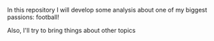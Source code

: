 In this repository I will develop some analysis about one of my biggest passions: football!

Also, I'll try to bring things about other topics
